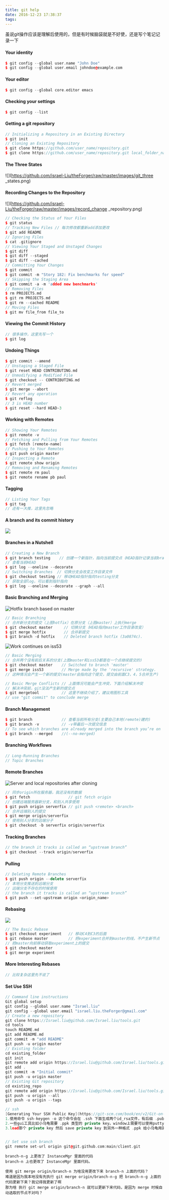 ```yaml
---
title: git help
date: 2016-12-23 17:38:37
tags:
---
```

虽说git操作应该是理解后使用的，但是有时候脑袋就是不好使，还是写个笔记记录一下
#### Your identity
```CPP
$ git config --global user.name "John Doe"
$ git config --global user.email johndoe@example.com
```
#### Your editor
```CPP
$ git config --global core.editor emacs
```
#### Checking your settings
```CPP
$ git config --list
```
#### Getting a git repository
```CPP
// Initializing a Repository in an Existing Directory
$ git init
// Cloning an Existing Repository
$ git clone https://github.com/user_name/repository.git
$ git clone https://github.com/user_name/repository.git local_folder_name
```
#### The Three States
![](https://github.com/israel-Liu/theForger/raw/master/images/git_three _states.png)
#### Recording Changes to the Repository
![](https://github.com/israel-Liu/theForger/raw/master/images/record_change _repository.png)
```CPP
// Checking the Status of Your Files
$ git status
// Tracking New Files // 每次修改都重新add添加更改
$ git add README
// Ignoring Files
$ cat .gitignore
// Viewing Your Staged and Unstaged Changes
$ git diff
$ git diff --staged
$ git diff --cached
// Committing Your Changes
$ git commit
$ git commit -m "Story 182: Fix benchmarks for speed"
// Skipping the Staging Area
$ git commit -a -m 'added new benchmarks'
// Removing Files
$ rm PROJECTS.md
$ git rm PROJECTS.md
$ git rm --cached README
// Moving Files
$ git mv file_from file_to
```
#### Viewing the Commit History
```CPP
// 很多操作，这里先写一个
$ git log
```
#### Undoing Things
```CPP
$ git commit --amend
// Unstaging a Staged File
$ git reset HEAD CONTRIBUTING.md
// Unmodifying a Modified File
$ git checkout -- CONTRIBUTING.md
// Revert merged
$ git merge --abort
// Revert any operation
$ git reflog
// 3 is HEAD number
$ git reset --hard HEAD~3
```
#### Working with Remotes
```CPP
// Showing Your Remotes
$ git remote -v
// Fetching and Pulling from Your Remotes
$ git fetch [remote-name]
// Pushing to Your Remotes
$ git push origin master
// Inspecting a Remote
$ git remote show origin
// Removing and Renaming Remotes
$ git remote rm paul
$ git remote rename pb paul
```
#### Tagging
```CPP
// Listing Your Tags
$ git tag
// 还有一大推，这里先忽略
```
#### A branch and its commit history
![](https://github.com/israel-Liu/theForger/raw/master/images/git_branching.png)
#### Branches in a Nutshell
```CPP
// Creating a New Branch
$ git branch testing    // 创建一个新指针，指向当前提交点（HEAD指针记录当前branch）
// 查看当前HEAD
$ git log --oneline --decorate
// Switching Branches  // 切换分支会改变工作目录文件
$ git checkout testing // 移动HEAD指针指向testing分支
// 获取全部log，可以看到指针指向
$ git log --oneline --decorate --graph --all
```
#### Basic Branching and Merging
![Hotfix branch based on master](https://github.com/israel-Liu/theForger/raw/master/images/merge_branch.png)
```CPP
// Basic Branching
// 合并新分支的提交（上图hotfix）在原分支（上图master）上执行merge
$ git checkout master     // 切换分支（HEAD指向master工作目录改变）
$ git merge hotfix        // 合并新提交
$ git branch -d hotfix    // Deleted branch hotfix (3a0874c).
```
![Work continues on iss53](https://github.com/israel-Liu/theForger/raw/master/images/merge_two.png)
```CPP
// Basic Merging
// 合并两个没有前后关系的分支(上图master和iss53都是在一个点继续提交的)
$ git checkout master    // Switched to branch 'master'
$ git merge iss53        // Merge made by the 'recursive' strategy.
// 这种情况会产生一个新的提交(master会指向这个提交，提交由前面C3，4，5合并生产)

// Basic Merge Conflicts // 上面情况可能会产生冲突，下面介绍解决冲突
// 解决冲突前，git没法产生新的提交点
$ git mergetool          // 这里不继续介绍了，建议用图形工具
// use "git commit" to conclude merge
```
#### Branch Management
```CPP
$ git branch             // 查看当前所有分支(主要自己本地(remote)建的)
$ git branch -v          // -v带最后一次提交信息
// To see which branches are already merged into the branch you’re on
$ git branch --merged    //(--no-merged)
```
#### Branching Workflows
```CPP
// Long-Running Branches
// Topic Branches
```
#### Remote Branches
![Server and local repositories after cloning](https://github.com/israel-Liu/theForger/raw/master/images/remote_branch.png)
```CPP
// 同步origin所在服务器，我还没有的数据
$ git fetch                 // git fetch origin
// 创建远端服务器新分支，和别人共享使用
$ git push origin serverfix // git push <remote> <branch>
// 合并远端别人的提交
$ git merge origin/serverfix
// 使用别人分享的远端分子
$ git checkout -b serverfix origin/serverfix
```
#### Tracking Branches
```CPP
// the branch it tracks is called an “upstream branch”
$ git checkout --track origin/serverfix
```
#### Pulling
```CPP
// Deleting Remote Branches
$ git push origin --delete serverfix
// 本地分支推送到远端分支
// 远端分支不存在的时候使用
// the branch it tracks is called an “upstream branch”
$ git push --set-upstream origin <origin_name>
```
#### Rebasing
![](https://github.com/israel-Liu/theForger/raw/master/images/rebase.png)
```CPP
// The Basic Rebase
$ git checkout experiment   // 移动C4到C3的后面
$ git rebase master         // 把experiment合并到master的线，不产生新节点
// 把master向前移动获取experiment上的提交
$ git checkout master
$ git merge experiment
```
#### More Interesting Rebases
```CPP
// 比较复杂这里先不说了
```
#### Set Use SSH
```CPP
// Command line instructions
Git global setup
git config --global user.name "Israel.liu"
git config --global user.email "israel.liu.theForger@gmail.com"
// Create a new repository
git clone https://Israel.liu@github.com/Israel.liu/tools.git
cd tools
touch README.md
git add README.md
git commit -m "add README"
git push -u origin master
// Existing folder
cd existing_folder
git init
git remote add origin https://Israel.liu@github.com/Israel.liu/tools.git
git add .
git commit -m "Initial commit"
git push -u origin master
// Existing Git repository
cd existing_repo
git remote add origin https://Israel.liu@github.com/Israel.liu/tools.git
git push -u origin --all
git push -u origin --tags
```
```CPP
// ssh
[Generating Your SSH Public Key](https://git-scm.com/book/en/v2/Git-on-the-Server-Generating-Your-SSH-Public-Key)
1.使用命令 ssh-keygen -o 这个命令会在 .ssh 下面生成两个id_rsa文件，有后缀 .pub 的是贴到网站上面的。没有的是 private key. 这个时候命令行已经可以了 .
2.一些gui工具比如小乌龟需要 .ppk 类型的 private key。window上需要可以使用putty生成。https://www.putty.org/。
3.load那个 private key 然后 save private key 到另外一种格式 .ppk 给小乌龟用就行了 


// Set use ssh branch
git remote set-url origin git@git.github.com:main/client.git

```

	branch-n-g 上更改了 InstanceMgr 里面的代码
	branch-n 上也更改了 InstanceMgr 里面代码。

	使用 git merge origin/branch-n 为啥没用更改下来 branch-n 上面的代码？
	难道是因为我本地没有先执行 git merge origin/branch-n-g 把 branch-n-g 上面的代码更新下来？我记得我更新了啊
	那为啥 执行 git merge origin/branch-n 就可以更新下来代码，是因为 merge 时候自动选取的节点不对吗？
